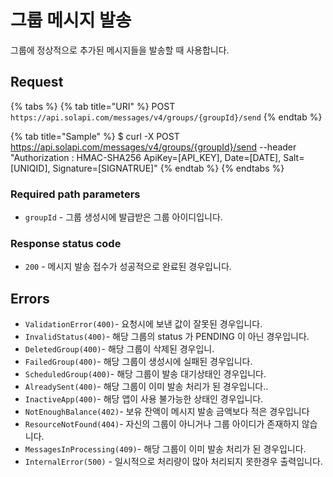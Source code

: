 # 그룹 메시지 발송

그룹에 정상적으로 추가된 메시지들을 발송할 때 사용합니다.

## Request

{% tabs %}
{% tab title="URI" %}
POST `https://api.solapi.com/messages/v4/groups/{groupId}/send`
{% endtab %}

{% tab title="Sample" %}
$ curl -X POST https://api.solapi.com/messages/v4/groups/{groupId}/send  --header "Authorization : HMAC-SHA256 ApiKey=\[API\_KEY\], Date=\[DATE\], Salt=\[UNIQID\], Signature=\[SIGNATRUE\]"
{% endtab %}
{% endtabs %}

### Required path parameters

* `groupId` - 그룹 생성시에 발급받은 그룹 아이디입니다.

### Response status code

* `200` - 메시지 발송 접수가 성공적으로 완료된 경우입니다.

## Errors

* `ValidationError(400)`- 요청시에 보낸 값이 잘못된 경우입니다.
* `InvalidStatus(400)`- 해당 그룹의 status 가 PENDING 이 아닌 경우입니다.
* `DeletedGroup(400)`- 해당 그룹이 삭제된 경우입니.
* `FailedGroup(400)`- 해당 그룹이 생성시에 실패된 경우입니다.
* `ScheduledGroup(400)`- 해당 그룹이 발송 대기상태인 경우입니다.
* `AlreadySent(400)`- 해당 그룹이 이미 발송 처리가 된 경우입니다..
* `InactiveApp(400)`- 해당 앱이 사용 불가능한 상태인 경우입니다.
* `NotEnoughBalance(402)`- 보유 잔액이 메시지 발송 금액보다 적은 경우입니다
* `ResourceNotFound(404)`- 자신의 그룹이 아니거나 그룹 아이디가 존재하지 않습니다.
* `MessagesInProcessing(409)`- 해당 그룹이 이미 발송 처리가 된 경우입니다.
* `InternalError(500)` - 일시적으로 처리량이 많아 처리되지 못한경우 출력입니다.

